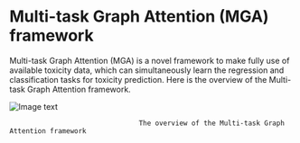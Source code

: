 #  Multi-task Graph Attention (MGA) framework
Multi-task Graph Attention (MGA) is a novel framework to make fully use of available toxicity data, which can simultaneously learn the regression and classification tasks for toxicity prediction. Here is the overview of the Multi-task Graph Attention framework.

![Image text](https://github.com/wzxxxx/MGA/blob/main/MGA.png)

                                    The overview of the Multi-task Graph Attention framework

